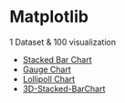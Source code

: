 # Matplotlib
1 Dataset &amp; 100 visualization 

- [Stacked Bar Chart](https://github.com/3mralaa159/matplotlib/tree/main/1-Stacked%20bar%20chart)
- [Gauge Chart](https://github.com/3mralaa159/Matplotlib/tree/main/2-Gauge%20chart)
- [Lollipoll Chart](https://github.com/3mralaa159/Matplotlib/tree/main/3-Lollipoll%20chart)
- [3D-Stacked-BarChart](https://github.com/3mralaa159/Matplotlib/tree/main/4-Stacked%20bar%20chart%203D)
